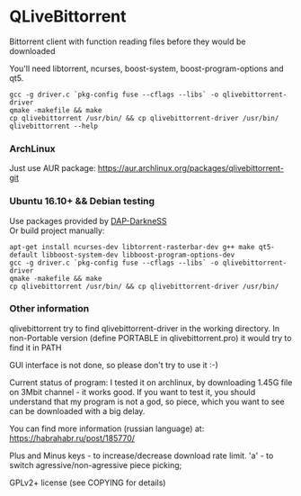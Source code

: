QLiveBittorrent
===============

Bittorrent client with function reading files before they would be downloaded

You'll need libtorrent, ncurses, boost-system, boost-program-options and qt5.
```
gcc -g driver.c `pkg-config fuse --cflags --libs` -o qlivebittorrent-driver
qmake -makefile && make
cp qlivebittorrent /usr/bin/ && cp qlivebittorrent-driver /usr/bin/
qlivebittorrent --help
```

### ArchLinux
Just use AUR package: https://aur.archlinux.org/packages/qlivebittorrent-git

### Ubuntu 16.10+ && Debian testing
Use packages provided by [DAP-DarkneSS](https://github.com/DAP-DarkneSS)  
Or build project manually:
```
apt-get install ncurses-dev libtorrent-rasterbar-dev g++ make qt5-default libboost-system-dev libboost-program-options-dev
gcc -g driver.c `pkg-config fuse --cflags --libs` -o qlivebittorrent-driver
qmake -makefile && make
cp qlivebittorrent /usr/bin/ && cp qlivebittorrent-driver /usr/bin/
```

### Other information
qlivebittorrent try to find qlivebittorrent-driver in the working directory.
In non-Portable version (define PORTABLE in qlivebittorrent.pro) it would try
to find it in PATH

GUI interface is not done, so please don't try to use it :-)

Current status of program:
I tested it on archlinux, by downloading 1.45G file on 3Mbit channel - it works good.
If you want to test it, you should understand that my program is not a god, so piece,
which you want to see can be downloaded with a big delay.

You can find more information (russian language) at:
https://habrahabr.ru/post/185770/

Plus and Minus keys - to increase/decrease download rate limit.
'a' - to switch agressive/non-agressive piece picking;

GPLv2+ license (see COPYING for details)
